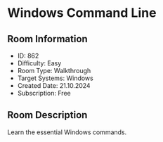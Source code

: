﻿# Windows Command Line

## Room Information
- ID: 862
- Difficulty: Easy
- Room Type: Walkthrough
- Target Systems: Windows
- Created Date: 21.10.2024
- Subscription: Free

## Room Description
Learn the essential Windows commands.
